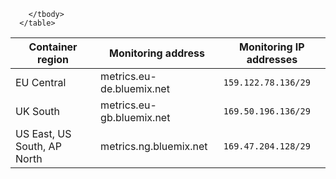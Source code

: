 <table summary="The first row in the table spans both columns. The rest of the rows should be read left to right, with the server location in column one and IP addresses to match in column two.">
        <thead>
        <th>Container region</th>
        <th>Monitoring address</th>
        <th>Monitoring IP addresses</th>
        </thead>
      <tbody>
        <tr>
         <td>EU Central</td>
         <td>metrics.eu-de.bluemix.net</td>
         <td><code>159.122.78.136/29</code></td>
        </tr>
        <tr>
         <td>UK South</td>
         <td>metrics.eu-gb.bluemix.net</td>
         <td><code>169.50.196.136/29</code></td>
        </tr>
        <tr>
          <td>US East, US South, AP North</td>
          <td>metrics.ng.bluemix.net</td>
          <td><code>169.47.204.128/29</code></td>
         </tr>
         
        </tbody>
      </table>
